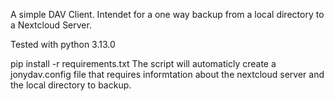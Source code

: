 A simple DAV Client. Intendet for a one way backup from a local directory to a Nextcloud Server.

Tested with python 3.13.0

pip install -r requirements.txt
The script will automaticly create a jonydav.config file that requires informtation about the nextcloud server and the local directory to backup.
